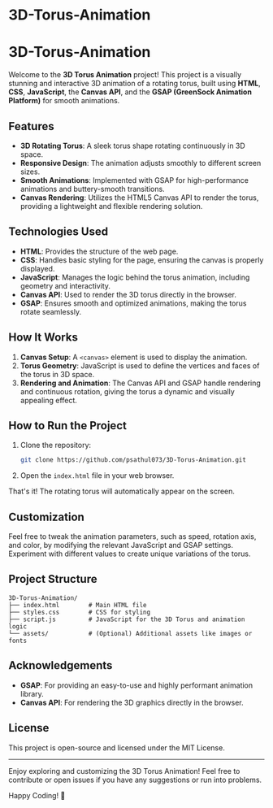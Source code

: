# 3D-Torus-Animation
# 3D-Torus-Animation

Welcome to the **3D Torus Animation** project! This project is a visually stunning and interactive 3D animation of a rotating torus, built using **HTML**, **CSS**, **JavaScript**, the **Canvas API**, and the **GSAP (GreenSock Animation Platform)** for smooth animations.

## Features

- **3D Rotating Torus**: A sleek torus shape rotating continuously in 3D space.
- **Responsive Design**: The animation adjusts smoothly to different screen sizes.
- **Smooth Animations**: Implemented with GSAP for high-performance animations and buttery-smooth transitions.
- **Canvas Rendering**: Utilizes the HTML5 Canvas API to render the torus, providing a lightweight and flexible rendering solution.

## Technologies Used

- **HTML**: Provides the structure of the web page.
- **CSS**: Handles basic styling for the page, ensuring the canvas is properly displayed.
- **JavaScript**: Manages the logic behind the torus animation, including geometry and interactivity.
- **Canvas API**: Used to render the 3D torus directly in the browser.
- **GSAP**: Ensures smooth and optimized animations, making the torus rotate seamlessly.

## How It Works

1. **Canvas Setup**: A `<canvas>` element is used to display the animation.
2. **Torus Geometry**: JavaScript is used to define the vertices and faces of the torus in 3D space.
3. **Rendering and Animation**: The Canvas API and GSAP handle rendering and continuous rotation, giving the torus a dynamic and visually appealing effect.

## How to Run the Project

1. Clone the repository:

   ```bash
   git clone https://github.com/psathul073/3D-Torus-Animation.git
   ```

2. Open the `index.html` file in your web browser.

That's it! The rotating torus will automatically appear on the screen.

## Customization

Feel free to tweak the animation parameters, such as speed, rotation axis, and color, by modifying the relevant JavaScript and GSAP settings. Experiment with different values to create unique variations of the torus.

## Project Structure

```
3D-Torus-Animation/
├── index.html        # Main HTML file
├── styles.css        # CSS for styling
├── script.js         # JavaScript for the 3D Torus and animation logic
└── assets/           # (Optional) Additional assets like images or fonts
```

## Acknowledgements

- **GSAP**: For providing an easy-to-use and highly performant animation library.
- **Canvas API**: For rendering the 3D graphics directly in the browser.

## License

This project is open-source and licensed under the MIT License.

---

Enjoy exploring and customizing the 3D Torus Animation! Feel free to contribute or open issues if you have any suggestions or run into problems.

Happy Coding! 🎉